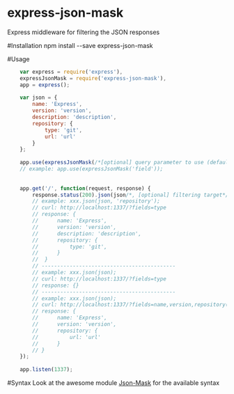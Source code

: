 express-json-mask
=================

Express middleware for filtering the JSON responses

#Installation
    npm install --save express-json-mask

#Usage
````javascript
    var express = require('express'),
    expressJsonMask = require('express-json-mask'),
    app = express();
    
    var json = {
        name: 'Express',
        version: 'version',
        description: 'description',
        repository: {
            type: 'git',
            url: 'url'
        }
    };
    
    app.use(expressJsonMask(/*[optional] query parameter to use (defaults to fields)*/));
    // example: app.use(expressJsonMask('field'));
    
    
    app.get('/', function(request, response) {
        response.status(200).json(json/*, [optional] filtering target*/);
        // example: xxx.json(json, 'repository');
        // curl: http://localhost:1337/?fields=type
        // response: { 
        //      name: 'Express',
        //      version: 'version',
        //      description: 'description',
        //      repository: {
        //          type: 'git',
        //      } 
        //  }
        // -------------------------------------------
        // example: xxx.json(json);
        // curl: http://localhost:1337/?fields=type
        // response: {}
        // -------------------------------------------
        // example: xxx.json(json);
        // curl: http://localhost:1337/?fields=name,version,repository(url)
        // response: {
        //      name: 'Express',
        //      version: 'version',
        //      repository: {
        //          url: 'url'
        //      }
        // }
    });
    
    app.listen(1337);
````

#Syntax
Look at the awesome module [Json-Mask](https://github.com/nemtsov/json-mask) for the available syntax